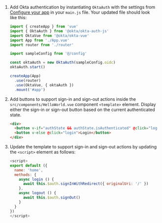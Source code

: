 1. Add Okta authentication by instantiating `OktaAuth` with the settings from [Configure your app](#configure-your-app) in your `main.js` file. Your updated file should look like this:

   ```js
   import { createApp } from 'vue'
   import { OktaAuth } from '@okta/okta-auth-js'
   import OktaVue from '@okta/okta-vue'
   import App from './App.vue'
   import router from './router'

   import sampleConfig from '@/config'

   const oktaAuth = new OktaAuth(sampleConfig.oidc)
   oktaAuth.start()

   createApp(App)
     .use(router)
     .use(OktaVue, { oktaAuth })
     .mount('#app')
   ```

2. Add buttons to support sign-in and sign-out actions inside the `src/components/HelloWorld.vue` component `<template>` element. Display either the sign-in or sign-out button based on the current authenticated state.

   ```html
   <div>
     <button v-if="authState && authState.isAuthenticated" @click="logout">Logout</button>
     <button v-else @click="login">Login</button>
   </div>
   ```

3. Update the template to support sign-in and sign-out actions by updating the `<script>` element as follows:

   ```js
   <script>
   export default ({
     name: 'home',
     methods: {
       async login () {
         await this.$auth.signInWithRedirect({ originalUri: '/' })
       },
       async logout () {
         await this.$auth.signOut()
       }
     }
   })
   </script>
   ```
